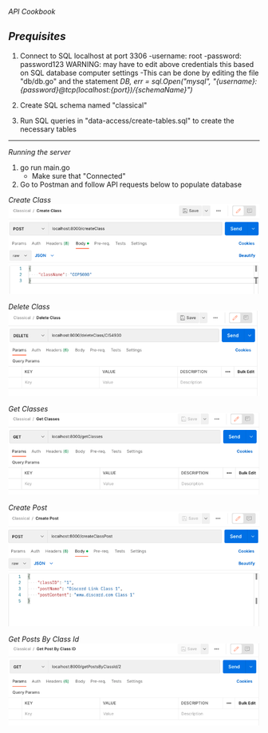 *API Cookbook*

*Prequisites*
---------------
1. Connect to SQL localhost at port 3306
    -username: root
    -password: password123
    WARNING: may have to edit above credentials this based on SQL database computer settings
        -This can be done by editing the file "db/db.go" and the statement 	*DB, err = sql.Open("mysql", "{username}:{password}@tcp(localhost:{port})/{schemaName}")*

2. Create SQL schema named "classical"
3. Run SQL queries in "data-access/create-tables.sql" to create the necessary tables
----------------

*Running the server*

1. go run main.go
    - Make sure that "Connected"
2. Go to Postman and follow API requests below to populate database

*Create Class*
![Alt text](/Backend/assets/createClass.png?raw=true "Create Class")

*Delete Class*
![Alt text](/Backend/assets/deleteClass.png?raw=true "Delete Class")

*Get Classes*
![Alt text](/Backend/assets/getClasses.png?raw=true "Get Classes")

*Create Post*
![Alt text](/Backend/assets/createPost.png?raw=true "Create Post")

*Get Posts By Class Id*
![Alt text](/Backend/assets/getPostByClassId.png?raw=true "Get Posts By Class Id")